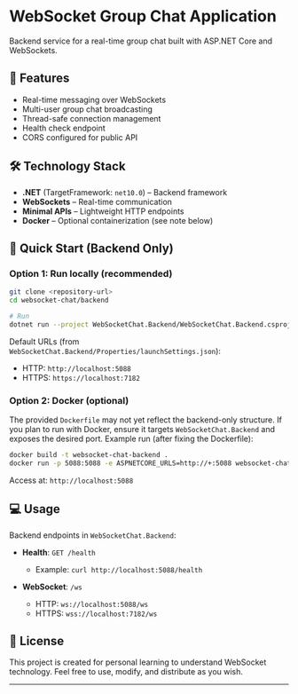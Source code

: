 # WebSocket Group Chat Application

Backend service for a real-time group chat built with ASP.NET Core and WebSockets.

## 🚀 Features

- Real-time messaging over WebSockets
- Multi-user group chat broadcasting
- Thread-safe connection management
- Health check endpoint
- CORS configured for public API

## 🛠️ Technology Stack

- **.NET** (TargetFramework: `net10.0`) – Backend framework
- **WebSockets** – Real-time communication
- **Minimal APIs** – Lightweight HTTP endpoints
- **Docker** – Optional containerization (see note below)

## 🚀 Quick Start (Backend Only)

### Option 1: Run locally (recommended)
```bash
git clone <repository-url>
cd websocket-chat/backend

# Run
dotnet run --project WebSocketChat.Backend/WebSocketChat.Backend.csproj
```

Default URLs (from `WebSocketChat.Backend/Properties/launchSettings.json`):
- HTTP: `http://localhost:5088`
- HTTPS: `https://localhost:7182`

### Option 2: Docker (optional)
The provided `Dockerfile` may not yet reflect the backend-only structure. If you plan to run with Docker, ensure it targets `WebSocketChat.Backend` and exposes the desired port. Example run (after fixing the Dockerfile):
```bash
docker build -t websocket-chat-backend .
docker run -p 5088:5088 -e ASPNETCORE_URLS=http://+:5088 websocket-chat-backend
```
Access at: `http://localhost:5088`

## 💻 Usage

Backend endpoints in `WebSocketChat.Backend`:

- __Health__: `GET /health`
  - Example: `curl http://localhost:5088/health`

- __WebSocket__: `/ws`
  - HTTP: `ws://localhost:5088/ws`
  - HTTPS: `wss://localhost:7182/ws`

## 📝 License

This project is created for personal learning to understand WebSocket technology. Feel free to use, modify, and distribute as you wish.

---